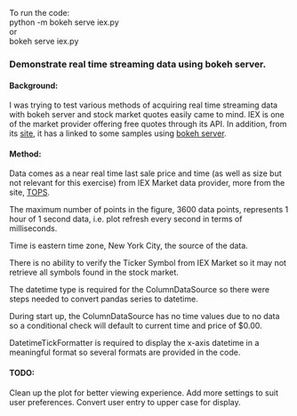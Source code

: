 
To run the code:  
python -m bokeh serve iex.py  
or  
bokeh serve iex.py  

### Demonstrate real time streaming data using bokeh server.

#### Background:  
I was trying to test various methods of acquiring real time streaming data with bokeh server and stock market quotes easily came to mind.  IEX is one of the market provider offering free quotes through its API.  In addition, from its [site](https://iextrading.com/developers/docs/#unofficial-libraries-and-integrations), it has a linked to some samples using [bokeh server](https://gist.github.com/zduey/66ed98cf3fc2b161df47c0c08954dc62).  

#### Method:
Data comes as a near real time last sale price and time (as well as size but not relevant for this exercise) from IEX Market data provider, more from the site, [TOPS](https://iextrading.com/trading/market-data/).  

The maximum number of points in the figure, 3600 data points, represents 1 hour of 1 second data, i.e. plot refresh every second in terms of milliseconds.

Time is eastern time zone, New York City, the source of the data.

There is no ability to verify the Ticker Symbol from IEX Market so it may not retrieve all symbols found in the stock market.

The datetime type is required for the ColumnDataSource so there were steps needed to convert pandas series to datetime.

During start up, the ColumnDataSource has no time values due to no data so a conditional check will default to current time and price of $0.00.

DatetimeTickFormatter is required to display the x-axis datetime in a meaningful format so several formats are provided in the code.

#### TODO:
Clean up the plot for better viewing experience.
Add more settings to suit user preferences.
Convert user entry to upper case for display.
